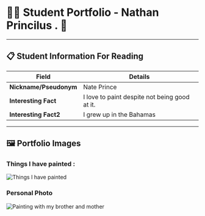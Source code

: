 # 👨‍🎓 Student Portfolio - Nathan Princilus . 🚴

---

## 📋 Student Information For Reading

| **Field** | **Details** |
|-----------|-------------|
| **Nickname/Pseudonym** | Nate Prince |
| **Interesting Fact** | I love to paint despite not being good at it. |
| **Interesting Fact2** | I grew up in the Bahamas |

---

## 🖼️ Portfolio Images

### Things I have painted : 
![Things I have painted]("IMG_0598.jpg")

### Personal Photo
![ Painting with my brother and mother]("IMG_1701.jpg")


